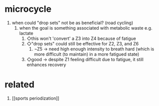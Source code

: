 # microcycle
1. when could "drop sets" not be as beneficial? (road cycling)
	1. when the goal is something associated with metabolic waste e.g. lactate
		1. ◇this won't 'convert' a Z3 into Z4 because of fatigue
		2. ◇"drop sets" could still be effective for Z2, Z3, and Z6
			1. ¬Z5 → need high enough intensity to breath hard (which is more difficult (to maintain) in a more fatigued state)
		3. ◇good → despite Z1 feeling difficult due to fatigue, it still enhances recovery

# related
1. [[sports periodization]]